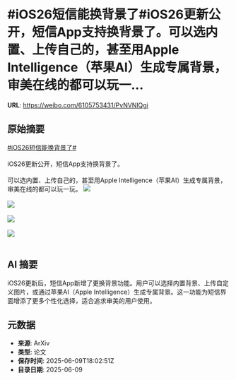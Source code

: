 # #iOS26短信能换背景了#iOS26更新公开，短信App支持换背景了。可以选内置、上传自己的，甚至用Apple Intelligence（苹果AI）生成专属背景，审美在线的都可以玩一...

**URL**: https://weibo.com/6105753431/PvNVNlQgi

## 原始摘要

<a href="https://m.weibo.cn/search?containerid=231522type%3D1%26t%3D10%26q%3D%23iOS26%E7%9F%AD%E4%BF%A1%E8%83%BD%E6%8D%A2%E8%83%8C%E6%99%AF%E4%BA%86%23&amp;extparam=%23iOS26%E7%9F%AD%E4%BF%A1%E8%83%BD%E6%8D%A2%E8%83%8C%E6%99%AF%E4%BA%86%23" data-hide=""><span class="surl-text">#iOS26短信能换背景了#</span></a><br><br>iOS26更新公开，短信App支持换背景了。<br><br>可以选内置、上传自己的，甚至用Apple Intelligence（苹果AI）生成专属背景，审美在线的都可以玩一玩。 <img style="" src="https://tvax1.sinaimg.cn/large/006Fd7o3ly1i29ll821wdj30a005ngme.jpg" referrerpolicy="no-referrer"><br><br><img style="" src="https://tvax1.sinaimg.cn/large/006Fd7o3ly1i29ll9g1qvj30a005nabb.jpg" referrerpolicy="no-referrer"><br><br><img style="" src="https://tvax4.sinaimg.cn/large/006Fd7o3ly1i29llbrq9qj30a005njs7.jpg" referrerpolicy="no-referrer"><br><br><img style="" src="https://tvax1.sinaimg.cn/large/006Fd7o3ly1i29llddbmlj30a005n0tc.jpg" referrerpolicy="no-referrer"><br><br>

## AI 摘要

iOS26更新后，短信App新增了更换背景功能。用户可以选择内置背景、上传自定义图片，或通过苹果AI（Apple Intelligence）生成专属背景。这一功能为短信界面增添了更多个性化选择，适合追求审美的用户使用。

## 元数据

- **来源**: ArXiv
- **类型**: 论文
- **保存时间**: 2025-06-09T18:02:51Z
- **目录日期**: 2025-06-09
